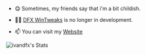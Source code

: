 - 😋 Sometimes, my friends say that i'm a bit childish.

- 👨‍💻  [DFX WinTweaks](https://ivandfx.github.io/DFXWinTweaks) is no longer in development.

- 📫 You can visit my [Website](https://ivandfx.github.io)

![ivandfx's Stats](https://github-readme-stats.vercel.app/api?username=ivandfx&theme=vue-dark&show_icons=true&hide_border=true&count_private=true)
